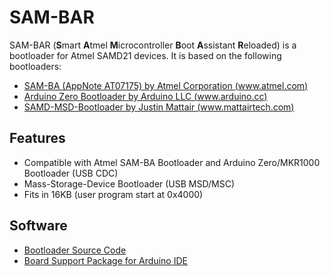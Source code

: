 # SAM-BAR
SAM-BAR (**S**mart **A**tmel **M**icrocontroller **B**oot **A**ssistant **R**eloaded) is a bootloader for Atmel SAMD21 devices.
It is based on the following bootloaders:
* [SAM-BA (AppNote AT07175) by Atmel Corporation (www.atmel.com)](http://www.atmel.com/images/Atmel-42366-SAM-BA-Bootloader-for-SAM-D21_ApplicationNote_AT07175.zip)
* [Arduino Zero Bootloader by Arduino LLC (www.arduino.cc)](https://github.com/arduino/ArduinoCore-samd/tree/master/bootloaders/zero)
* [SAMD-MSD-Bootloader by Justin Mattair (www.mattairtech.com)](https://github.com/mattairtech/SAMD-MSD-Bootloader)


## Features
* Compatible with Atmel SAM-BA Bootloader and Arduino Zero/MKR1000 Bootloader (USB CDC)
* Mass-Storage-Device Bootloader (USB MSD/MSC)
* Fits in 16KB (user program start at 0x4000)


## Software
* [Bootloader Source Code](https://github.com/watterott/SAM-BAR/tree/master/software/bootloader)
* [Board Support Package for Arduino IDE](https://github.com/watterott/SAM-BAR/tree/master/software/arduino)
